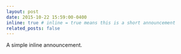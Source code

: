 ```yaml
---
layout: post
date: 2015-10-22 15:59:00-0400
inline: true # inline = true means this is a short announcement
related_posts: false
---
```


A simple inline announcement.
